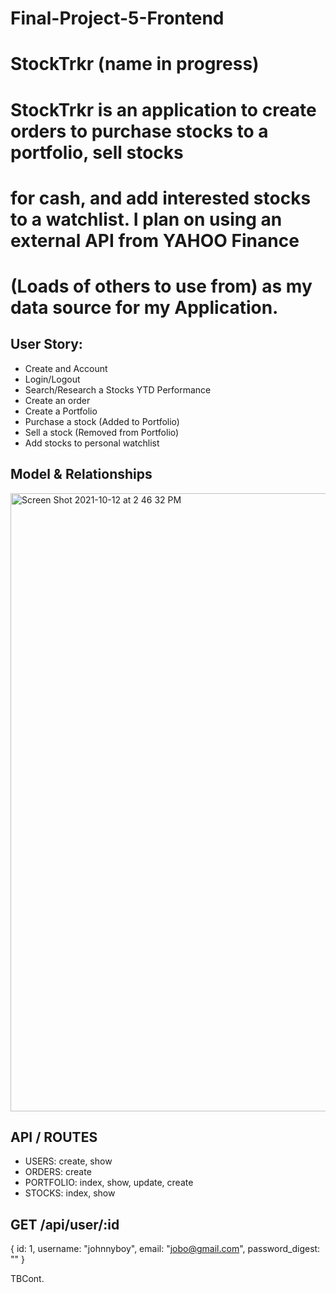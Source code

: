 # Final-Project-5-Frontend

# StockTrkr (name in progress)

# StockTrkr is an application to create orders to purchase stocks to a portfolio, sell stocks 
# for cash, and add interested stocks to a watchlist. I plan on using an external API from YAHOO Finance
# (Loads of others to use from) as my data source for my Application.

## User Story:
  - Create and Account
  - Login/Logout
  - Search/Research a Stocks YTD Performance
  - Create an order
  - Create a Portfolio
  - Purchase a stock (Added to Portfolio)
  - Sell a stock (Removed from Portfolio)
  - Add stocks to personal watchlist


## Model & Relationships

 <img width="989" alt="Screen Shot 2021-10-12 at 2 46 32 PM" src="https://user-images.githubusercontent.com/41453073/137033494-c02b924c-a9b4-4572-b8d8-b0017a15842f.png">

## API / ROUTES

- USERS: create, show
- ORDERS: create
- PORTFOLIO: index, show, update, create
- STOCKS: index, show

## GET /api/user/:id

{ 
  id: 1,
  username: "johnnyboy",
  email: "jobo@gmail.com",
  password_digest: ""
}

TBCont.
